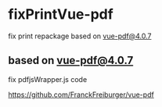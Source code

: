 # fixPrintVue-pdf
fix print repackage based on vue-pdf@4.0.7

## based on vue-pdf@4.0.7

fix pdfjsWrapper.js code 

https://github.com/FranckFreiburger/vue-pdf
